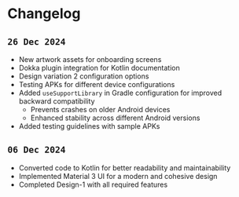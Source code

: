 # Changelog

## `26 Dec 2024`

- New artwork assets for onboarding screens
- Dokka plugin integration for Kotlin documentation
- Design variation 2 configuration options
- Testing APKs for different device configurations
- Added `useSupportLibrary` in Gradle configuration for improved backward compatibility
    - Prevents crashes on older Android devices
    - Enhanced stability across different Android versions
- Added testing guidelines with sample APKs

## `06 Dec 2024`

- Converted code to Kotlin for better readability and maintainability
- Implemented Material 3 UI for a modern and cohesive design
- Completed Design-1 with all required features